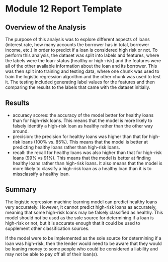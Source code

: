 # Module 12 Report Template

## Overview of the Analysis

The purpose of this analysis was to explore different aspects of loans (interest rate, how many accounts the borrower has in total, borrower income, etc.) in order to predict if a loan is considered high risk or not. To perform this analysis, the dataset was split into labels and features, where the labels were the loan-status (healthy or high-risk) and the features were all of the other available information about the loan and its borrower. This was then split into training and testing data, where one chunk was used to train the logistic regression algorithm and the other chunk was used to test it. The testing included generating label values for the features and then comparing the results to the labels that came with the dataset initially.

## Results

- accuracy scores: the accuracy of the model better for healthy loans than for high-risk loans. This means that the model is more likely to falsely identify a high-risk loan as healthy rather than the other way around.
- precision: the precision for healthy loans was higher than that for high-risk loans (100% vs. 85%). This means that the model is better at predicting healthy loans rather than high-risk loans.
- recall: the recall for healthy loans was also higher than that for high-risk loans (99% vs 91%). This means that the model is better at finding healthy loans rather than high-risk loans. It also means that the model is more likely to classify a high-risk loan as a healthy loan than it is to missclassify a healthy loan. 

## Summary

The logistic regression machine learning model can predict healthy loans very accurately. However, it cannot predict high-risk loans as accurately, meaning that some high-risk loans may be falsely classified as healthy. This model should not be used as the sole source for determining if a loan is high-risk or not, but it is accurate enough that it could be used to supplement other classification sources. 

If the model were to be implemented as the sole source for determining if a loan was high-risk, then the lender would need to be aware that they would be loaning money to some people who could be considered a liability and may not be able to pay off all of their loan(s).


